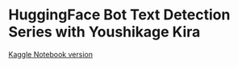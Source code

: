 # HuggingFace Bot Text Detection Series with Youshikage Kira
[Kaggle Notebook version](https://www.kaggle.com/giodio/huggingface-bot-text-detection-with-yoshikage-kira)
